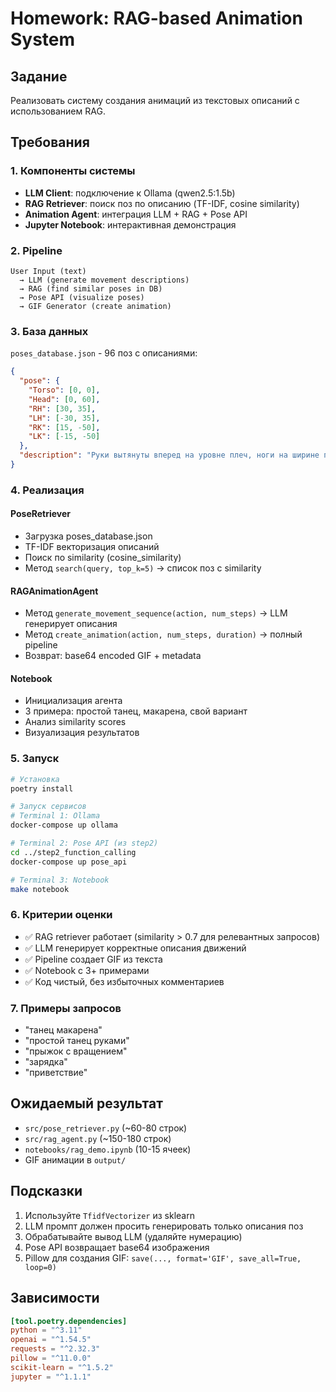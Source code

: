 # Homework: RAG-based Animation System

## Задание

Реализовать систему создания анимаций из текстовых описаний с использованием RAG.

## Требования

### 1. Компоненты системы

- **LLM Client**: подключение к Ollama (qwen2.5:1.5b)
- **RAG Retriever**: поиск поз по описанию (TF-IDF, cosine similarity)
- **Animation Agent**: интеграция LLM + RAG + Pose API
- **Jupyter Notebook**: интерактивная демонстрация

### 2. Pipeline

```
User Input (text)
  → LLM (generate movement descriptions)
  → RAG (find similar poses in DB)
  → Pose API (visualize poses)
  → GIF Generator (create animation)
```

### 3. База данных

`poses_database.json` - 96 поз с описаниями:
```json
{
  "pose": {
    "Torso": [0, 0],
    "Head": [0, 60],
    "RH": [30, 35],
    "LH": [-30, 35],
    "RK": [15, -50],
    "LK": [-15, -50]
  },
  "description": "Руки вытянуты вперед на уровне плеч, ноги на ширине плеч"
}
```

### 4. Реализация

#### PoseRetriever
- Загрузка poses_database.json
- TF-IDF векторизация описаний
- Поиск по similarity (cosine_similarity)
- Метод `search(query, top_k=5)` → список поз с similarity

#### RAGAnimationAgent
- Метод `generate_movement_sequence(action, num_steps)` → LLM генерирует описания
- Метод `create_animation(action, num_steps, duration)` → полный pipeline
- Возврат: base64 encoded GIF + metadata

#### Notebook
- Инициализация агента
- 3 примера: простой танец, макарена, свой вариант
- Анализ similarity scores
- Визуализация результатов

### 5. Запуск

```bash
# Установка
poetry install

# Запуск сервисов
# Terminal 1: Ollama
docker-compose up ollama

# Terminal 2: Pose API (из step2)
cd ../step2_function_calling
docker-compose up pose_api

# Terminal 3: Notebook
make notebook
```

### 6. Критерии оценки

- ✅ RAG retriever работает (similarity > 0.7 для релевантных запросов)
- ✅ LLM генерирует корректные описания движений
- ✅ Pipeline создает GIF из текста
- ✅ Notebook с 3+ примерами
- ✅ Код чистый, без избыточных комментариев

### 7. Примеры запросов

- "танец макарена"
- "простой танец руками"
- "прыжок с вращением"
- "зарядка"
- "приветствие"

## Ожидаемый результат

- `src/pose_retriever.py` (~60-80 строк)
- `src/rag_agent.py` (~150-180 строк)
- `notebooks/rag_demo.ipynb` (10-15 ячеек)
- GIF анимации в `output/`

## Подсказки

1. Используйте `TfidfVectorizer` из sklearn
2. LLM промпт должен просить генерировать только описания поз
3. Обрабатывайте вывод LLM (удаляйте нумерацию)
4. Pose API возвращает base64 изображения
5. Pillow для создания GIF: `save(..., format='GIF', save_all=True, loop=0)`

## Зависимости

```toml
[tool.poetry.dependencies]
python = "^3.11"
openai = "^1.54.5"
requests = "^2.32.3"
pillow = "^11.0.0"
scikit-learn = "^1.5.2"
jupyter = "^1.1.1"
```
